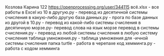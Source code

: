  Козлова Карина 122
 https://openprocessing.org/user/344115
 всё.xlsx - все работы в Excel
 из 10 в другую.py - перевод из десятичной системы счисления в какую-либо другую
 база данных.py - прога по базе данных
 из другой в 10.py - перевод из какой-либо системы счисления в десятичную
 морзе.py- перевод слова на язык морзе
 перевод в системы счисления.py - перевод из любой системы счисления в любую систему счисления
 таблица умножения.py - таблица умножения для -ичной системы счисления
 папка turtle - работа в черепахе
 код хемминга.py - работа с кодом хемминга
